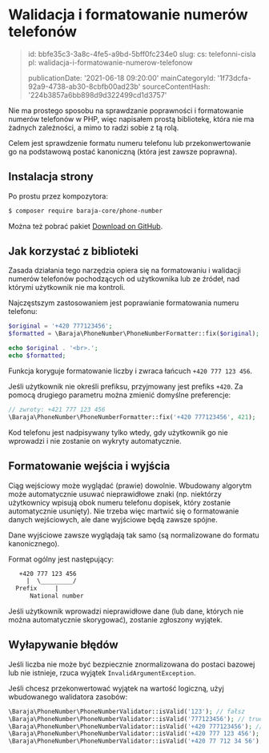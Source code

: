 Walidacja i formatowanie numerów telefonów
==========================================

> id: bbfe35c3-3a8c-4fe5-a9bd-5bff0fc234e0
> slug:
> 	cs: telefonni-cisla
> 	pl: walidacja-i-formatowanie-numerow-telefonow
> 
> publicationDate: '2021-06-18 09:20:00'
> mainCategoryId: '1f73dcfa-92a9-4738-ab30-8cbfb00ad23b'
> sourceContentHash: '224b3857a6bb898d9d322499cd1d3757'

Nie ma prostego sposobu na sprawdzanie poprawności i formatowanie numerów telefonów w PHP, więc napisałem prostą bibliotekę, która nie ma żadnych zależności, a mimo to radzi sobie z tą rolą.

Celem jest sprawdzenie formatu numeru telefonu lub przekonwertowanie go na podstawową postać kanoniczną (która jest zawsze poprawna).

Instalacja strony
---------

Po prostu przez kompozytora:

```txt
$ composer require baraja-core/phone-number
```

Można też pobrać pakiet [Download on GitHub](https://github.com/baraja-core/phone-number).

Jak korzystać z biblioteki
----------

Zasada działania tego narzędzia opiera się na formatowaniu i walidacji numerów telefonów pochodzących od użytkownika lub ze źródeł, nad którymi użytkownik nie ma kontroli.

Najczęstszym zastosowaniem jest poprawianie formatowania numeru telefonu:

```php
$original = '+420 777123456';
$formatted = \Baraja\PhoneNumber\PhoneNumberFormatter::fix($original);

echo $original . '<br>.';
echo $formatted;
```

Funkcja koryguje formatowanie liczby i zwraca łańcuch `+420 777 123 456`.

Jeśli użytkownik nie określi prefiksu, przyjmowany jest prefiks `+420`. Za pomocą drugiego parametru można zmienić domyślne preferencje:

```php
// zwroty: +421 777 123 456
\Baraja\PhoneNumber\PhoneNumberFormatter::fix('+420 777123456', 421);
```

Kod telefonu jest nadpisywany tylko wtedy, gdy użytkownik go nie wprowadzi i nie zostanie on wykryty automatycznie.

Formatowanie wejścia i wyjścia
----------------------------

Ciąg wejściowy może wyglądać (prawie) dowolnie. Wbudowany algorytm może automatycznie usuwać nieprawidłowe znaki (np. niektórzy użytkownicy wpisują obok numeru telefonu dopisek, który zostanie automatycznie usunięty). Nie trzeba więc martwić się o formatowanie danych wejściowych, ale dane wyjściowe będą zawsze spójne.

Dane wyjściowe zawsze wyglądają tak samo (są normalizowane do formatu kanonicznego).

Format ogólny jest następujący:

```txt
   +420 777 123 456
     |  \_________/
  Prefix     |
      National number
```

Jeśli użytkownik wprowadzi nieprawidłowe dane (lub dane, których nie można automatycznie skorygować), zostanie zgłoszony wyjątek.

Wyłapywanie błędów
----------------

Jeśli liczba nie może być bezpiecznie znormalizowana do postaci bazowej lub nie istnieje, rzuca wyjątek `InvalidArgumentException`.

Jeśli chcesz przekonwertować wyjątek na wartość logiczną, użyj wbudowanego walidatora zasobów:

```php
\Baraja\PhoneNumber\PhoneNumberValidator::isValid('123'); // fałsz
\Baraja\PhoneNumber\PhoneNumberValidator::isValid('777123456'); // true
\Baraja\PhoneNumber\PhoneNumberValidator::isValid('+420 777123456'); // true
\Baraja\PhoneNumber\PhoneNumberValidator::isValid('+420 777 123 456'); // true
\Baraja\PhoneNumber\PhoneNumberValidator::isValid('+420 77 712 34 56'); // true
```
